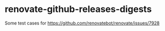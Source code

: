 # renovate-github-releases-digests

Some test cases for https://github.com/renovatebot/renovate/issues/7928
